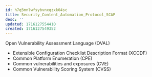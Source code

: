 ```yaml
---
id: h7q5mnlwfsybvnxqzxk04sc
title: Security_Content_Automation_Protocol_SCAP
desc: ''
updated: 1716127554410
created: 1716127549352
---
```

Open Vulnerability Assessment
Language (OVAL)
- Extensible Configuration Checklist
Description Format (XCCDF)
- Common Platform Enumeration (CPE)
- Common vulnerabilities and
exposures (CVE)
- Common Vulnerability Scoring System
(CVSS)